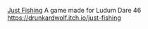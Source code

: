 [Just Fishing](!https://img.itch.zone/aW1nLzMyNzUxMjAucG5n/original/Wh8GHg.png)
A game made for Ludum Dare 46
https://drunkardwolf.itch.io/just-fishing
